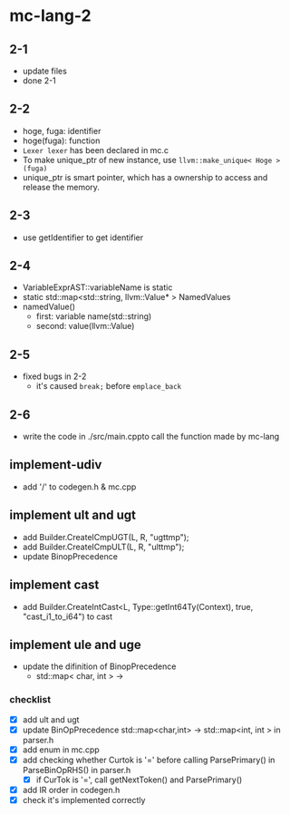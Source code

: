 # mc-lang-2
## 2-1
 - update files
 - done 2-1

## 2-2
 - hoge, fuga: identifier
 - hoge(fuga): function
 - `Lexer lexer` has been declared in mc.c
 - To make unique_ptr of new instance, use `llvm::make_unique< Hoge >(fuga)`
 - unique_ptr is smart pointer, which has a ownership to access and release the memory.

## 2-3
 - use getIdentifier to get identifier

## 2-4
 - VariableExprAST::variableName is static
 - static std::map<std::string, llvm::Value* > NamedValues
 - namedValue()
   - first: variable name(std::string)
   - second: value(llvm::Value)

## 2-5
 - fixed bugs in 2-2
   - it's caused `break;` before `emplace_back`

## 2-6
 - write the code in ./src/main.cppto call the function made by mc-lang

## implement-udiv
 - add '/' to codegen.h & mc.cpp

## implement ult and ugt
 - add Builder.CreateICmpUGT(L, R, "ugttmp");
 - add Builder.CreateICmpULT(L, R, "ulttmp");
 - update BinopPrecedence
 
## implement cast
 - add Builder.CreateIntCast<L, Type::getInt64Ty(Context), true, "cast_i1_to_i64") to cast

## implement ule and uge
 - update the difinition of BinopPrecedence
   - std::map< char, int > ->
### checklist
 - [x] add ult and ugt
 - [x] update BinOpPrecedence std::map<char,int> -> std::map<int, int > in parser.h
 - [x] add enum in mc.cpp
 - [x] add checking whether Curtok is '=' before calling ParsePrimary() in ParseBinOpRHS() in parser.h
   - [x] if CurTok is '=', call getNextToken() and ParsePrimary()
 - [x] add IR order in codegen.h
 - [x] check it's implemented correctly